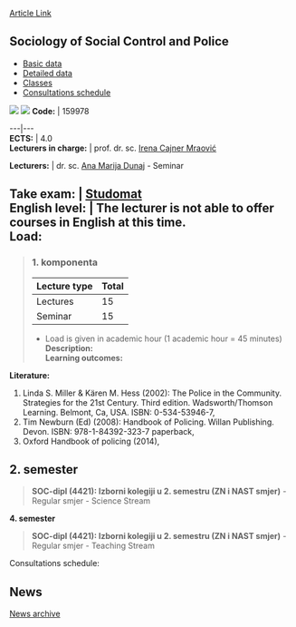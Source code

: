 [Article Link](https://www.fhs.hr/en/course/soscap)

## Sociology of Social Control and Police
  * [Basic data](https://www.fhs.hr/en/course/soscap#v1id-523836_315167_1_0 "Basic data")
  * [Detailed data](https://www.fhs.hr/en/course/soscap#v1id-523836_315167_1_1 "Detailed data")
  * [Classes](https://www.fhs.hr/en/course/soscap#v1id-523836_315167_1_2 "Classes")
  * [Consultations schedule](https://www.fhs.hr/en/course/soscap#v1id-523836_315167_1_3 "Consultations schedule")


[![](https://www.fhs.hr/img/flags/gif/hr.gif)](https://www.fhs.hr/predmet/sskpuhd) [![](https://www.fhs.hr/img/flags/gif/gb.gif)](https://www.fhs.hr/en/course/soscap)
**Code:** |  159978  
  
---|---  
**ECTS:** |  4.0   
**Lecturers in charge:** |  prof. dr. sc. [Irena Cajner Mraović](https://www.fhs.hr/staff/irena.cajner_mraovic)   
  
**Lecturers:** |  dr. sc. [Ana Marija Dunaj](https://www.fhs.hr/djelatnik/ana_marija.dunaj) - Seminar  
  
**Take exam:** |  [Studomat](http://www.isvu.hr/studomat)  
**English level:** |  The lecturer is not able to offer courses in English at this time.   
**Load:**  
---  
> ### 1. komponenta
> | Lecture type | Total  
> ---|---  
> Lectures | 15  
> Seminar | 15  
> * Load is given in academic hour (1 academic hour = 45 minutes)   
**Description:**  
> **Learning outcomes:**  

  
**Literature:**  
  1. Linda S. Miller & Kären M. Hess (2002): The Police in the Community. Strategies for the 21st Century. Third edition. Wadsworth/Thomson Learning. Belmont, Ca, USA. ISBN: 0-534-53946-7, 
  2. Tim Newburn (Ed) (2008): Handbook of Policing. Willan Publishing. Devon. ISBN: 978-1-84392-323-7 paperback, 
  3. Oxford Handbook of policing (2014), 

  
**2. semester**  
---  
> **SOC-dipl (4421): Izborni kolegiji u 2. semestru (ZN i NAST smjer)** - Regular smjer - Science Stream  
>   
  
**4. semester**  
> **SOC-dipl (4421): Izborni kolegiji u 2. semestru (ZN i NAST smjer)** - Regular smjer - Teaching Stream  
>   
Consultations schedule: 


## News
[News archive](https://www.fhs.hr/en/course/soscap?@=20ued#news_111896 "News archive")
